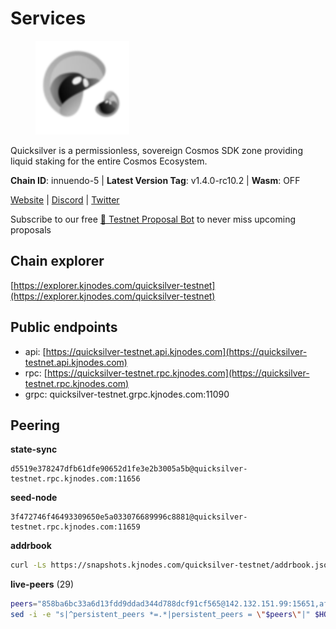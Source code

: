 # Services

<figure><img src="https://raw.githubusercontent.com/kj89/cosmos-images/main/logos/quicksilver.png" width="150" alt=""><figcaption></figcaption></figure>

Quicksilver is a permissionless, sovereign Cosmos SDK zone providing liquid staking for the entire Cosmos Ecosystem.

**Chain ID**: innuendo-5 | **Latest Version Tag**: v1.4.0-rc10.2 | **Wasm**: OFF

[Website](https://quicksilver.zone) | [Discord](https://discord.gg/quicksilverprotocol) | [Twitter](https://twitter.com/quicksilverzone)



Subscribe to our free [🤖 Testnet Proposal Bot](https://t.me/kjnodes_testnet_proposal_bot) to never miss upcoming proposals


## Chain explorer
[https://explorer.kjnodes.com/quicksilver-testnet](https://explorer.kjnodes.com/quicksilver-testnet)

## Public endpoints

* api: [https://quicksilver-testnet.api.kjnodes.com](https://quicksilver-testnet.api.kjnodes.com)
* rpc: [https://quicksilver-testnet.rpc.kjnodes.com](https://quicksilver-testnet.rpc.kjnodes.com)
* grpc: quicksilver-testnet.grpc.kjnodes.com:11090

## Peering

**state-sync**

```text
d5519e378247dfb61dfe90652d1fe3e2b3005a5b@quicksilver-testnet.rpc.kjnodes.com:11656
```

**seed-node**

```text
3f472746f46493309650e5a033076689996c8881@quicksilver-testnet.rpc.kjnodes.com:11659
```

**addrbook**
```bash
curl -Ls https://snapshots.kjnodes.com/quicksilver-testnet/addrbook.json > $HOME/.quicksilverd/config/addrbook.json
```

**live-peers** (29)
```bash
peers="858ba6bc33a6d13fdd9ddad344d788dcf91cf565@142.132.151.99:15651,af8cfa944802a9bd510fc3407950a15e8be86c31@213.239.217.52:30656,e25a748120c9608c1d2a70fafa75178d862b3463@178.18.254.211:10656,a288baa951cbe92b253c01c3936d930af1d56424@5.161.142.236:26656,78283975c2bee9b95bbf9408cc974cbab7bfe8ef@65.108.231.124:37656,f0621c59ca7cfba98015ae2a47886fc3d9c0020c@94.130.132.227:2060,1c4274460224753e8080d0efd16c0ed88fe27fc0@51.195.145.103:26656,78d271e4b4692ff1ee8490f3825a541558b31870@65.21.95.46:28656,a49d8d304e96350272dca24934b8295bc81d75d2@23.227.200.10:26656,42f87cb55d5fdd222da28023613c66857398c4b8@5.22.223.252:26656,d4d83e209a2b096859821228ea17475f9a487a48@23.88.0.170:15651,796e72ffc343c187cd5e8397c0c09c0671d228e0@185.16.39.51:26656,0ccfc2136005f448c11dd515e22aac3e25f4b6dd@31.220.84.183:36656,13564ca7ffcc8fa6bcc6d405c96fe8c724ec17da@88.99.213.25:11656,c9a74cdd754a8ccc9243ac2b245e4caaa78695aa@45.85.147.96:26656,97377c16946f8e1fa69e7c2c6b7feb32c2090f09@116.202.227.117:11656,a637b94cb989909cc182623748ef179b0659f148@65.109.23.114:11156,9a60250367f370dc7395c7a5b0d503cec544188f@65.108.230.113:20026,ac6068dc650358a0c8f7b774630367ba2c70fa1f@93.190.141.68:21026,7781c28c240e85474425040f744b501d99120d1d@195.201.108.152:11656,17d1c0845076139a81174b1837bff598fb255d31@46.4.121.72:11156,0a3ac40a7a4ce35978c4da97be2eb6974bc3c58b@185.252.233.217:46656,2aed12a25bfa92e40ccb95c88692735a9488a17e@65.109.92.79:37656,392a7ec2683e288866c353b7a8ac9ecc4e7b4bfc@142.165.207.19:16656,0551eaa0db7097274410ee27a71672817e314b83@167.235.245.191:26656,5844010472bac487748336616d450bc9f0cbc57c@65.108.72.175:29656,d5519e378247dfb61dfe90652d1fe3e2b3005a5b@65.109.68.190:11656,03332cdbc3d354846a18992effbb8c20aa28f52a@65.21.133.125:28656,d0d0903d8c2f514c92284341d48aa422d4e37740@78.47.198.121:21026"
sed -i -e "s|^persistent_peers *=.*|persistent_peers = \"$peers\"|" $HOME/.quicksilverd/config/config.toml
```
